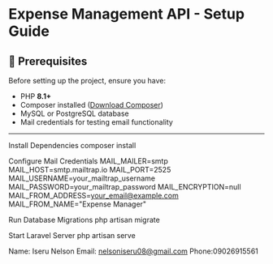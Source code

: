 # Expense Management API - Setup Guide

## 📌 Prerequisites
Before setting up the project, ensure you have:
- PHP **8.1+**
- Composer installed ([Download Composer](https://getcomposer.org/))
- MySQL or PostgreSQL database
- Mail credentials for testing email functionality

---
Install Dependencies
composer install

Configure Mail Credentials
MAIL_MAILER=smtp
MAIL_HOST=smtp.mailtrap.io
MAIL_PORT=2525
MAIL_USERNAME=your_mailtrap_username
MAIL_PASSWORD=your_mailtrap_password
MAIL_ENCRYPTION=null
MAIL_FROM_ADDRESS=your_email@example.com
MAIL_FROM_NAME="Expense Manager"

Run Database Migrations
php artisan migrate

Start Laravel Server
php artisan serve

Name: Iseru Nelson
Email: nelsoniseru08@gmail.com
Phone:09026915561